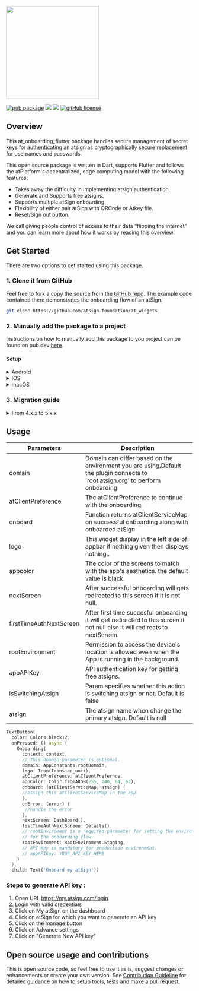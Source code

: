 <img width=250px src="https://atsign.dev/assets/img/atPlatform_logo_gray.svg?sanitize=true">

[![pub package](https://img.shields.io/pub/v/at_onboarding_flutter)](https://pub.dev/packages/at_onboarding_flutter) [![](https://img.shields.io/static/v1?label=Backend&message=@Platform&color=<COLOR>)](https://atsign.dev) [![](https://img.shields.io/static/v1?label=Publisher&message=The%20@%20Company&color=F05E3E)](https://atsign.com) [![gitHub license](https://img.shields.io/badge/license-BSD3-blue.svg)](./LICENSE)

## Overview

This at_onboarding_flutter package handles secure management of secret keys
for authenticating an atsign as cryptographically secure replacement for
usernames and passwords.

This open source package is written in Dart, supports Flutter and follows
the atPlatform's decentralized, edge computing model with the following
features:

- Takes away the difficulty in implementing atsign authentication.
- Generate and Supports free atsigns.
- Supports multiple atSign onboarding.
- Flexibility of either pair atSign with QRCode or Atkey file.
- Reset/Sign out button.

We call giving people control of access to their data “flipping the internet”
and you can learn more about how it works by reading this
[overview](https://atsign.dev/docs/overview/).

## Get Started

There are two options to get started using this package.

### 1. Clone it from GitHub

Feel free to fork a copy the source from the
[GitHub repo](https://github.com/atsign-foundation/at_widgets).
The example code contained there demonstrates the onboarding flow of an atSign.

```sh
git clone https://github.com/atsign-foundation/at_widgets
```

### 2. Manually add the package to a project

Instructions on how to manually add this package to you project can be found
on pub.dev [here](https://pub.dev/packages/at_onboarding_flutter/install).

#### Setup

<details>
<summary>Android</summary>

Add the following permissions to AndroidManifest.xml

```
    <uses-permission android:name="android.permission.READ_EXTERNAL_STORAGE"/>
    <uses-permission android:name="android.permission.WRITE_EXTERNAL_STORAGE"/>
    <uses-permission android:name="android.permission.INTERNET"/>
    <uses-permission android:name="android.permission.USE_FULL_SCREEN_INTENT" />
    <uses-permission android:name="android.permission.CAMERA" />
    <uses-feature android:name="android.hardware.camera" />
    <uses-feature android:name="android.hardware.camera.autofocus" />
    <uses-feature android:name="android.hardware.camera.flash" />
```

Also, the Android version support in app/build.gradle
```
compileSdkVersion 29

minSdkVersion 24
targetSdkVersion 29
```
</details>

<details>
<summary>IOS</summary>

Add the following permission string to info.plist

```
  <key>NSCameraUsageDescription</key>
  <string>The camera is used to scan QR code to pair your device with your atSign</string>
```

Also, update the Podfile with the following lines of code:

```
post_install do |installer|
  installer.pods_project.targets.each do |target|
    flutter_additional_ios_build_settings(target)
    target.build_configurations.each do |config|
      config.build_settings['GCC_PREPROCESSOR_DEFINITIONS'] ||= [
        '$(inherited)',
        ## dart: PermissionGroup.calendar
        'PERMISSION_EVENTS=0',

        ## dart: PermissionGroup.reminders
        'PERMISSION_REMINDERS=0',

        ## dart: PermissionGroup.contacts
        'PERMISSION_CONTACTS=0',

        ## dart: PermissionGroup.microphone
        'PERMISSION_MICROPHONE=0',

        ## dart: PermissionGroup.speech
        'PERMISSION_SPEECH_RECOGNIZER=0',

        ## dart: [PermissionGroup.location, PermissionGroup.locationAlways, PermissionGroup.locationWhenInUse]
        'PERMISSION_LOCATION=0',

        ## dart: PermissionGroup.notification
        'PERMISSION_NOTIFICATIONS=0',

        ## dart: PermissionGroup.sensors
        'PERMISSION_SENSORS=0'
      ]
    end
  end
end
```
</details>

<details>
<summary>macOS</summary>

Go to your project folder, macOS/Runner/DebugProfile.entitlements

For release you need to open macOS/Runner/Release.entitlements

and add the following key:

```
<key>com.apple.security.files.downloads.read-write</key>
<true/>
```
</details>

### 3. Migration guide
<details>
  <summary>From 4.x.x to 5.x.x</summary>

1. Replace `Onboarding(...)` with `AtOnboarding.onboard(...)`
2. Move all config params (`domain`, `atClientPreference`, `rootEnviroment`, ...) into `AtOnboardingConfig(...)`
3. The `nextScreen` and `fistTimeAuthNextScreen` has been removed and should be using `AtOnboardingResult` to determine which screen will be opened
</details>

## Usage

| Parameters              | Description                                                                                                                      |
| ----------------------- | -------------------------------------------------------------------------------------------------------------------------------- |
| domain                  | Domain can differ based on the environment you are using.Default the plugin connects to 'root.atsign.org' to perform onboarding. |
| atClientPreference      | The atClientPreference to continue with the onboarding.                                                                          |
| onboard                 | Function returns atClientServiceMap on successful onboarding along with onboarded atSign.                                         |
| logo                    | This widget display in the left side of appbar if nothing given then displays nothing..                                          |
| appcolor                | The color of the screens to match with the app's aesthetics. the default value is black.                                         |
| nextScreen              | After successful onboarding will gets redirected to this screen if it is not null.                                               |
| firstTimeAuthNextScreen | After first time succesful onboarding it will get redirected to this screen if not null else it will redirects to nextScreen.    |
| rootEnvironment         | Permission to access the device's location is allowed even when the App is running in the background.                            |
| appAPIKey               | API authentication key for getting free atsigns.                                                                                 |
| isSwitchingAtsign       | Param specifies whether this action is switching atsign or not. Default is false                                                 |
| atsign                  | The atsign name when change the primary atsign. Default is null                                                                  |


```dart
TextButton(
  color: Colors.black12,
  onPressed: () async {
    Onboarding(
      context: context,
      // This domain parameter is optional.
      domain: AppConstants.rootDomain,
      logo: Icon(Icons.ac_unit),
      atClientPreference: atClientPrefernce,
      appColor: Color.fromARGB(255, 240, 94, 62),
      onboard: (atClientServiceMap, atsign) {
      //assign this atClientServiceMap in the app.
      },
      onError: (error) {
       //handle the error
      },
      nextScreen: DashBoard(),
      fistTimeAuthNextScreen: Details(),
      // rootEnviroment is a required parameter for setting the environment 
      // for the onboarding flow.
      rootEnviroment: RootEnviroment.Staging,
      // API Key is mandatory for production environment.
      // appAPIKey: YOUR_API_KEY_HERE
    )
  },
  child: Text('Onboard my atSign'))
```

### Steps to generate API key :

1. Open URL https://my.atsign.com/login
2. Login with valid credentials
3. Click on My atSign on the dashboard
4. Click on atSign for which you want to generate an API key
5. Click on the manage button
6. Click on Advance settings
7. Click on "Generate New API key"

## Open source usage and contributions

This is open source code, so feel free to use it as is, suggest changes
or enhancements or create your own version. See
[Contribution Guideline](https://github.com/atsign-foundation/at_widgets/blob/trunk/CONTRIBUTING.md)
for detailed guidance on how to setup tools, tests and make a pull request.
